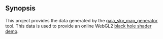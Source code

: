 ## Synopsis

This project provides the data generated by the [gaia_sky_map_generator](
https://github.com/ebruneton/black_hole_shader/tree/master/gaia_sky_map) tool.
This data is used to provide an online WebGL2 [black hole shader demo](
https://ebruneton.github.io/black_hole_shader/demo/demo.html).
